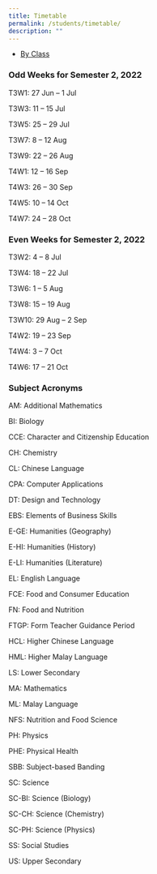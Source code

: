 ```yaml
---
title: Timetable
permalink: /students/timetable/
description: ""
---
```

- [By Class](/files/2022%20Sem%202%20Timetable_CLASS_12%20Jul.pdf)

### Odd Weeks for Semester 2, 2022

T3W1: 27 Jun – 1 Jul

T3W3: 11 – 15 Jul

T3W5: 25 – 29 Jul

T3W7: 8 – 12 Aug

T3W9: 22 – 26 Aug

T4W1: 12 – 16 Sep

T4W3: 26 – 30 Sep

T4W5: 10 – 14 Oct

T4W7: 24 – 28 Oct

### Even Weeks for Semester 2, 2022

T3W2: 4 – 8 Jul

T3W4: 18 – 22 Jul

T3W6: 1 – 5 Aug

T3W8: 15 – 19 Aug

T3W10: 29 Aug – 2 Sep

T4W2: 19 – 23 Sep

T4W4: 3 – 7 Oct

T4W6: 17 – 21 Oct

### Subject Acronyms 

AM: Additional Mathematics

BI: Biology

CCE: Character and Citizenship Education

CH: Chemistry

CL: Chinese Language

CPA: Computer Applications

DT: Design and Technology

EBS: Elements of Business Skills

E-GE: Humanities (Geography)

E-HI: Humanities (History)

E-LI: Humanities (Literature)

EL: English Language

FCE: Food and Consumer Education

FN: Food and Nutrition

FTGP: Form Teacher Guidance Period

HCL: Higher Chinese Language

HML: Higher Malay Language

LS: Lower Secondary

MA: Mathematics

ML: Malay Language

NFS: Nutrition and Food Science

PH: Physics

PHE: Physical Health

SBB: Subject-based Banding

SC: Science

SC-BI: Science (Biology)

SC-CH: Science (Chemistry)

SC-PH: Science (Physics)

SS: Social Studies

US: Upper Secondary
